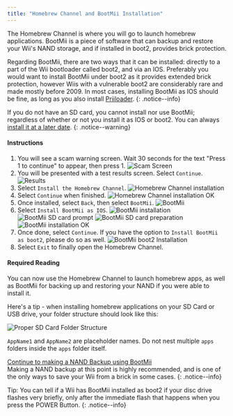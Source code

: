 ```yaml
---
title: "Homebrew Channel and BootMii Installation"
---
```


The Homebrew Channel is where you will go to launch homebrew applications.
BootMii is a piece of software that can backup and restore your Wii's NAND storage, and if installed in boot2, provides brick protection.

Regarding BootMii, there are two ways that it can be installed: directly to a part of the Wii bootloader called boot2, and via an IOS. Preferably you would want to install BootMii under boot2 as it provides extended brick protection, however Wiis with a vulnerable boot2 are considerably rare and made mostly before 2009. In most cases, installing BootMii as IOS should be fine, as long as you also install [Priiloader](priiloader).
{: .notice--info}

If you do not have an SD card, you cannot install nor use BootMii; regardless of whether or not you install it as IOS or boot2.
You can always [install it at a later date](hackmii).
{: .notice--warning}

#### Instructions

1. You will see a scam warning screen. Wait 30 seconds for the text "Press 1 to continue" to appear, then press 1.
    ![Scam Screen](/images/hackmii/scam.png)
1. You will be presented with a test results screen. Select `Continue`.
    ![Results](/images/hackmii/test_results.png)
1. Select `Install the Homebrew Channel`.
    ![Homebrew Channel installation](/images/hackmii/hbc_install.png)
1. Select `Continue` when finished.
    ![Homebrew Channel installation OK](/images/hackmii/hbc_install_ok.png)
1. Once installed, select `Back`, then select `BootMii`.
    ![BootMii](/images/hackmii/bootmii_install.png)
1. Select `Install BootMii as IOS`.
    ![BootMii installation](/images/hackmii/bootmii_install1.png)
    ![BootMii SD card prompt](/images/hackmii/bootmii_install2.png)
    ![BootMii SD card preparation](/images/hackmii/bootmii_install3.png)
    ![BootMii installation OK](/images/hackmii/bootmii_install_ok.png)
1. Once done, select `Continue`. If you have the option to `Install BootMii as boot2`, please do so as well.
    ![BootMii boot2 Installation](/images/hackmii/bootmii_install4.png)
1. Select `Exit` to finally open the Homebrew Channel.

#### Required Reading

You can now use the Homebrew Channel to launch homebrew apps, as well as BootMii for backing up and restoring your NAND if you were able to install it.

Here's a tip - when installing homebrew applications on your SD Card or USB drive, your folder structure should look like this:

![Proper SD Card Folder Structure](images/wii/FolderStructure.png)

`AppName1` and `AppName2` are placeholder names. Do not nest multiple `apps` folders inside the `apps` folder itself.

[Continue to making a NAND Backup using BootMii](bootmii)<br>
Making a NAND backup at this point is highly recommended, and is one of the only ways to save your Wii from a brick in some cases.
{: .notice--info}

Tip: You can tell if a Wii has BootMii installed as boot2 if your disc drive flashes very briefly, only after the immediate flash that happens when you press the POWER Button.
{: .notice--info}
